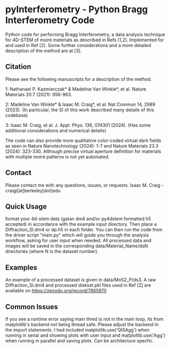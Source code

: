 
# pyInterferometry - Python Bragg Interferometry Code
Python code for performing Bragg Interferometry, a data analysis technique for 4D-STEM of moiré materials as described in Refs [1,2].
Implemented for and used in Ref [2]. Some further considerations and a more detailed description of the method are at [3].

## Citation
Please see the following manuscripts for a description of the method.

1: Nathanael P. Kazmierczak* & Madeline Van Winkle*, et al. Nature Materials 20.7 (2021): 956-963.

2: Madeline Van Winkle* & Isaac M. Craig*, et al. Nat Commun 14, 2989 (2023). (In particular, the SI of this work described many details of this codebase)

3: Isaac M. Craig, et al. J. Appl. Phys. 136, 074301 (2024). (Has some additional considerations and numerical details)

The code can also provide more qualitative color-coded virtual dark fields as seen in Nature Nanotechnology (2024): 1-7 and Nature Materials 23.3 (2024): 323-330. Although precise virtual aperture definition for materials with multiple moiré patterns is not yet automated. 

## Contact
Please contact me with any questions, issues, or requests.
Isaac M. Craig - craigi[at]berkeley[dot]edu

## Quick Usage
format your 4d-stem data (gatan dm4 and/or py4dstem formatted h5 accepted) in accordance with the example input directory. 
Then place a Diffraction_SI.dm4 or dp.h5 in each folder. 
You can then run the code from the driver script "main.py" which will guide you through the analysis workflow, asking for user input when needed.
All processed data and images will be saved in the corresponding data/Material_Name/dsN directories (where N is the dataset number). 

## Examples
An example of a processed dataset is given in data/MoS2_P/ds3.
A raw Diffraction_SI.dm4 and processed diskset.pkl files used in Ref [2] are available on https://zenodo.org/record/7865970

## Common Issues 
If you see a runtime error saying main thred is not in the main loop, its from matplotlib's backend not being thread safe. 
Please adjust the backend in the import statements. I had included matplotlib.use('Qt5Agg') when running in serial and showing plots with user input and matplotlib.use('Agg')
when running in parallel and saving plots. Can be architecture specfic. 
